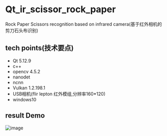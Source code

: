 # Qt_ir_scissor_rock_paper
Rock Paper Scissors recognition based on infrared camera(基于红外相机的剪刀石头布识别)

## tech points(技术要点)
* Qt 5.12.9
* c++
* opencv 4.5.2
* nanodet
* ncnn
* Vulkan 1.2.198.1
* USB相机(flir lepton 红外模组,分辨率160*120)
* windows10

## result Demo
![image](https://github.com/superbayes/Qt_ir_scissor_rock_paper/blob/main/QtProject/Rock-Paper-Scissors/nanodet_scissors_rock_paper.gif)
